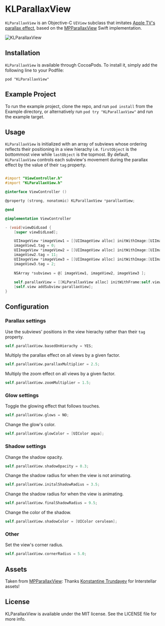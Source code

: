 # KLParallaxView

`KLParallaxView` is an Objective-C `UIView` subclass that imitates [Apple TV's parallax effect](https://www.youtube.com/watch?v=Py21jv6kCnI), based on the [MPParallaxView](https://github.com/DroidsOnRoids/MPParallaxView) Swift implementation.

![KLParallaxView](http://i.imgur.com/W6uH4Bt.gif)

## Installation

`KLParallaxView` is available through CocoaPods. To install it, simply add the following line to your Podfile:
```
pod "KLParallaxView"
```
## Example Project

To run the example project, clone the repo, and run `pod install` from the Example directory, or alternatively run `pod try "KLParallaxView"` and run the example target.

## Usage

`KLParallaxView` is initialized with an array of subviews whose ordering reflects their positioning in a view hierachy i.e. `firstObject` is the bottommost view while `lastObject` is the topmost. By default, `KLParallaxView` controls each subview's movement during the parallax effect by the value of their `tag` property.

```Objective-C

#import "ViewController.h"
#import "KLParallaxView.h"

@interface ViewController ()

@property (strong, nonatomic) KLParallaxView *parallaxView;

@end

@implementation ViewController

- (void)viewDidLoad {
    [super viewDidLoad];

    UIImageView *imageView1 = [[UIImageView alloc] initWithImage:[UIImage imageNamed:@"1"]];
    imageView1.tag = 0;
    UIImageView *imageView2 = [[UIImageView alloc] initWithImage:[UIImage imageNamed:@"2"]];
    imageView2.tag = 11;
    UIImageView *imageView3 = [[UIImageView alloc] initWithImage:[UIImage imageNamed:@"3"]];
    imageView3.tag = 2;
    
    NSArray *subviews = @[ imageView1, imageView2, imageView3 ];
    
    self.parallaxView = [[KLParallaxView alloc] initWithFrame:self.view.bounds subviews:subviews];
    [self.view addSubview:parallaxView];
}
```

## Configuration

### Parallax settings

Use the subviews' positions in the view hierachy rather than their `tag` property.
```Objective-C
self.parallaxView.basedOnHierachy = YES;
```
Multiply the parallax effect on all views by a given factor.
```Objective-C
self.parallaxView.parallaxMultiplier = 2.5;
```
Multiply the zoom effect on all views by a given factor.
```Objective-C
self.parallaxView.zoomMultiplier = 1.5;
```
### Glow settings

Toggle the glowing effect that follows touches.
```Objective-C
self.parallaxView.glows = NO;
```
Change the glow's color.
```Objective-C
self.parallaxView.glowColor = [UIColor aqua];
```
### Shadow settings

Change the shadow opacity.
```Objective-C
self.parallaxView.shadowOpacity = 0.3;
```
Change the shadow radius for when the view is not animating.
```Objective-C
self.parallaxView.initalShadowRadius = 3.5;
```
Change the shadow radius for when the view is animating.
```Objective-C
self.parallaxView.finalShadowRadius = 9.5;
```
Change the color of the shadow.
```Objective-C
self.parallaxView.shadowColor = [UIColor cerulean];
```
### Other

Set the view's corner radius.
```Objective-C
self.parallaxView.cornerRadius = 5.0;
```
## Assets

Taken from [MPParallaxView](https://github.com/DroidsOnRoids/MPParallaxView): Thanks [Konstantine Trundayev](https://dribbble.com/k0t) for Interstellar assets!

## License

KLParallaxView is available under the MIT license. See the LICENSE file for more info.

